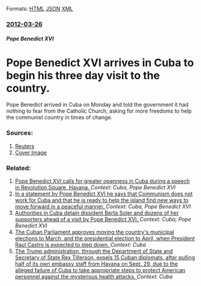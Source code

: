 
Formats: [HTML](/news/2012/03/26/pope-benedict-xvi-arrives-in-cuba-to-begin-his-three-day-visit-to-the-country.html)  [JSON](/news/2012/03/26/pope-benedict-xvi-arrives-in-cuba-to-begin-his-three-day-visit-to-the-country.json)  [XML](/news/2012/03/26/pope-benedict-xvi-arrives-in-cuba-to-begin-his-three-day-visit-to-the-country.xml)  

### [2012-03-26](/news/2012/03/26/index.md)

##### Pope Benedict XVI
# Pope Benedict XVI arrives in Cuba to begin his three day visit to the country. 

Pope Benedict arrived in Cuba on Monday and told the government it had nothing to fear from the Catholic Church, asking for more freedoms to help the communist country in times of change.


### Sources:

1. [Reuters](https://www.reuters.com/article/2012/03/26/us-pope-cuba-idUSBRE82P0SQ20120326)
1. [Cover Image](https://s1.reutersmedia.net/resources/r/?m=02&d=20120326&t=2&i=587339302&w=&fh=545px&fw=&ll=&pl=&sq=&r=CBRE82P1AEB00)

### Related:

1. [Pope Benedict XVI calls for greater openness in Cuba during a speech in Revolution Square, Havana. ](/news/2012/03/28/pope-benedict-xvi-calls-for-greater-openness-in-cuba-during-a-speech-in-revolution-square-havana.md) _Context: Cuba, Pope Benedict XVI_
2. [In a statement by Pope Benedict XVI he says that Communism does not work for Cuba and that he is ready to help the island find new ways to move forward in a peaceful manner. ](/news/2012/03/23/in-a-statement-by-pope-benedict-xvi-he-says-that-communism-does-not-work-for-cuba-and-that-he-is-ready-to-help-the-island-find-new-ways-to-m.md) _Context: Cuba, Pope Benedict XVI_
3. [Authorities in Cuba detain dissident Berta Soler and dozens of her supporters ahead of a visit by Pope Benedict XVI. ](/news/2012/03/18/authorities-in-cuba-detain-dissident-berta-soler-and-dozens-of-her-supporters-ahead-of-a-visit-by-pope-benedict-xvi.md) _Context: Cuba, Pope Benedict XVI_
4. [The Cuban Parliament approves moving the country's municipal elections to March, and the presidential election to April, when President Raul Castro is expected to step down. ](/news/2017/12/21/the-cuban-parliament-approves-moving-the-country-s-municipal-elections-to-march-and-the-presidential-election-to-april-when-president-raao.md) _Context: Cuba_
5. [The Trump administration, through the Department of State and Secretary of State Rex Tillerson, expels 15 Cuban diplomats, after pulling half of its own embassy staff from Havana on Sept. 29, due to the alleged failure of Cuba to take appropriate steps to protect American personnel against the mysterious health attacks. ](/news/2017/10/3/the-trump-administration-through-the-department-of-state-and-secretary-of-state-rex-tillerson-expels-15-cuban-diplomats-after-pulling-hal.md) _Context: Cuba_
